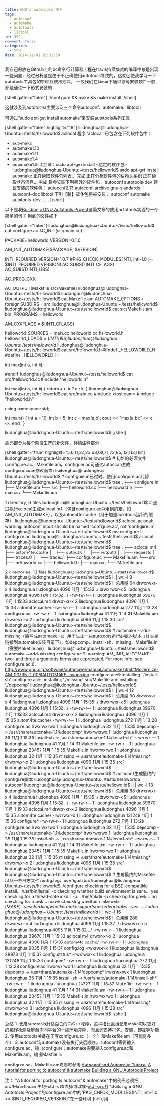 ```yaml
---
title: GNU's autotools 简介
tags:
  - autoconf
  - automake
  - autotools
  - libtool
id: 399
comment: false
categories:
  - 学习
date: 2014-11-01 16:31:30
---
```


我自己的放在Github上的bc命令行计算器工程在travis持续集成的编译中总是出现一些问题，经过分析这是由于不正确使用autotools导致的，这就促使我学习一下autotools工具包的原理及使用方式。<!--more-->
一般我们在Linux下通过源码安装软件一般都是通过一下形式安装的

[shell gutter="false"]
./configure &amp;&amp; make &amp;&amp; make install
[/shell]

这就涉及到autotools(主要涉及三个命令autoconf、automake、libtool)

可通过"sudo apt-get install automake"来安装autotools系列工具

[shell gutter="false" highlight="18"]
liudonghua@liudonghua-Ubuntu:~/tests/helloworld$ aclocal
程序 'aclocal' 已包含在下列软件包中：
 * automake
 * automake1.10
 * automake1.11
 * automake1.4
 * automake1.9
请尝试：sudo apt-get install &lt;选定的软件包&gt;
liudonghua@liudonghua-Ubuntu:~/tests/helloworld$ sudo apt-get install automake
正在读取软件包列表... 完成
正在分析软件包的依赖关系树
正在读取状态信息... 完成
将会安装下列额外的软件包：
  autoconf autotools-dev
建议安装的软件包：
  autoconf2.13 autoconf-archive gnu-standards autoconf-doc libtool
下列【新】软件包将被安装：
  autoconf automake autotools-dev
......
[/shell]

以下是我[Building a GNU Autotools Project](http://inti.sourceforge.net/tutorial/libinti/autotoolsproject.html)这篇文章的使用autotools实践的一个简单的例子
用到的文件如下

[shell gutter="false"]
liudonghua@liudonghua-Ubuntu:~/tests/helloworld$ cat configure.ac
AC_INIT(src/main.cc)

PACKAGE=helloworld
VERSION=0.1.0

AM_INIT_AUTOMAKE($PACKAGE, $VERSION)

INTI_REQUIRED_VERSION=1.0.7
#PKG_CHECK_MODULES(INTI, inti-1.0 &gt;= $INTI_REQUIRED_VERSION)
AC_SUBST(INTI_CFLAGS)
AC_SUBST(INTI_LIBS)

AC_PROG_CXX

AC_OUTPUT(Makefile src/Makefile)
liudonghua@liudonghua-Ubuntu:~/tests/helloworld$
liudonghua@liudonghua-Ubuntu:~/tests/helloworld$ cat Makefile.am
AUTOMAKE_OPTIONS = foreign
SUBDIRS = src
liudonghua@liudonghua-Ubuntu:~/tests/helloworld$
liudonghua@liudonghua-Ubuntu:~/tests/helloworld$ cat src/Makefile.am
bin_PROGRAMS = helloworld

AM_CXXFLAGS = $(INTI_CFLAGS)

helloworld_SOURCES = main.cc helloworld.cc helloworld.h
helloworld_LDADD = $(INTI_LIBS)
liudonghua@liudonghua-Ubuntu:~/tests/helloworld$
liudonghua@liudonghua-Ubuntu:~/tests/helloworld$ cat src/helloworld.h
#ifndef _HELLOWORLD_H
#define _HELLOWORLD_H

int max(int a, int b);

#endif
liudonghua@liudonghua-Ubuntu:~/tests/helloworld$ cat src/helloworld.cc
#include &quot;helloworld.h&quot;

int max(int a, int b)
{
    return a &gt; b ? a : b;
}
liudonghua@liudonghua-Ubuntu:~/tests/helloworld$ cat src/main.cc
#include &lt;iostream&gt;
#include &quot;helloworld.h&quot;

using namespace std;

int main()
{
    int a = 10;
    int b = 5;
    int c = max(a,b);
    cout &lt;&lt; &quot;max(a,b):&quot; &lt;&lt; c &lt;&lt; endl;
}

liudonghua@liudonghua-Ubuntu:~/tests/helloworld$
[/shell]

高亮部分为每个阶段生产的新文件，详情注释部分

[shell gutter="true" highlight="5,6,11,22,23,68,69,71,72,85,112,113,118"]
liudonghua@liudonghua-Ubuntu:~/tests/helloworld$ # 初始的必须文件(configure.ac、Makefile.am，configure.ac可通过autoscan生成configure.scan修改而来)
liudonghua@liudonghua-Ubuntu:~/tests/helloworld$ # configure.in已过时，使用configure.ac代替
liudonghua@liudonghua-Ubuntu:~/tests/helloworld$ tree
.
├── configure.in
├── Makefile.am
└── src
    ├── helloworld.cc
    ├── helloworld.h
    ├── main.cc
    └── Makefile.am

1 directory, 6 files
liudonghua@liudonghua-Ubuntu:~/tests/helloworld$ # 通过执行aclocal生成aclocal.m4（包含configure.ac中用到的宏，如AM_INIT_AUTOMAKE），以及autom4te.cache（用于加速autotools运行的缓存）
liudonghua@liudonghua-Ubuntu:~/tests/helloworld$ aclocal
aclocal: warning: autoconf input should be named 'configure.ac', not 'configure.in'
liudonghua@liudonghua-Ubuntu:~/tests/helloworld$ mv configure.in configure.ac
liudonghua@liudonghua-Ubuntu:~/tests/helloworld$ aclocal
liudonghua@liudonghua-Ubuntu:~/tests/helloworld$
liudonghua@liudonghua-Ubuntu:~/tests/helloworld$ tree
.
├── aclocal.m4
├── autom4te.cache
│   ├── output.0
│   ├── output.1
│   ├── requests
│   ├── traces.0
│   └── traces.1
├── configure.ac
├── Makefile.am
└── src
    ├── helloworld.cc
    ├── helloworld.h
    ├── main.cc
    └── Makefile.am

2 directories, 12 files
liudonghua@liudonghua-Ubuntu:~/tests/helloworld$
liudonghua@liudonghua-Ubuntu:~/tests/helloworld$ ll | wc -l
8
liudonghua@liudonghua-Ubuntu:~/tests/helloworld$ ll
总用量 64
drwxrwxr-x 4 liudonghua liudonghua  4096 11月  1 15:33 ./
drwxrwxr-x 5 liudonghua liudonghua  4096 11月  1 15:32 ../
-rw-rw-r-- 1 liudonghua liudonghua 39670 11月  1 15:33 aclocal.m4
drwxr-xr-x 2 liudonghua liudonghua  4096 11月  1 15:33 autom4te.cache/
-rw-rw-r-- 1 liudonghua liudonghua   272 11月  1 13:28 configure.ac
-rw-rw-r-- 1 liudonghua liudonghua    41 11月  1 14:31 Makefile.am
drwxrwxr-x 2 liudonghua liudonghua  4096 11月  1 15:30 src/
liudonghua@liudonghua-Ubuntu:~/tests/helloworld$
liudonghua@liudonghua-Ubuntu:~/tests/helloworld$ # automake --add-missing（简写成automake -a）用于生成一些autotools运行必要的脚本（其实是链接到automake安装目录下），如depcomp、install-sh、missing、Makefile.in（需要Makefile.am）
liudonghua@liudonghua-Ubuntu:~/tests/helloworld$ automake --add-missing
configure.ac:6: warning: AM_INIT_AUTOMAKE: two- and three-arguments forms are deprecated.  For more info, see:
configure.ac:6: http://www.gnu.org/software/automake/manual/automake.html#Modernize-AM_005fINIT_005fAUTOMAKE-invocation
configure.ac:6: installing './install-sh'
configure.ac:6: installing './missing'
src/Makefile.am: installing './depcomp'
liudonghua@liudonghua-Ubuntu:~/tests/helloworld$
liudonghua@liudonghua-Ubuntu:~/tests/helloworld$ ll | wc -l
12
liudonghua@liudonghua-Ubuntu:~/tests/helloworld$ ll
总用量 88
drwxrwxr-x 4 liudonghua liudonghua  4096 11月  1 15:35 ./
drwxrwxr-x 5 liudonghua liudonghua  4096 11月  1 15:32 ../
-rw-rw-r-- 1 liudonghua liudonghua 39670 11月  1 15:33 aclocal.m4
drwxr-xr-x 2 liudonghua liudonghua  4096 11月  1 15:35 autom4te.cache/
-rw-rw-r-- 1 liudonghua liudonghua   272 11月  1 13:28 configure.ac
lrwxrwxrwx 1 liudonghua liudonghua    32 11月  1 15:35 depcomp -&gt; /usr/share/automake-1.14/depcomp*
lrwxrwxrwx 1 liudonghua liudonghua    35 11月  1 15:35 install-sh -&gt; /usr/share/automake-1.14/install-sh*
-rw-rw-r-- 1 liudonghua liudonghua    41 11月  1 14:31 Makefile.am
-rw-rw-r-- 1 liudonghua liudonghua 23457 11月  1 15:35 Makefile.in
lrwxrwxrwx 1 liudonghua liudonghua    32 11月  1 15:35 missing -&gt; /usr/share/automake-1.14/missing*
drwxrwxr-x 2 liudonghua liudonghua  4096 11月  1 15:35 src/
liudonghua@liudonghua-Ubuntu:~/tests/helloworld$
liudonghua@liudonghua-Ubuntu:~/tests/helloworld$ # autoconf生成最终的configure脚本
liudonghua@liudonghua-Ubuntu:~/tests/helloworld$ autoconf
liudonghua@liudonghua-Ubuntu:~/tests/helloworld$ ll | wc -l
13
liudonghua@liudonghua-Ubuntu:~/tests/helloworld$ ll
总用量 88
drwxrwxr-x 4 liudonghua liudonghua  4096 11月  1 15:35 ./
drwxrwxr-x 5 liudonghua liudonghua  4096 11月  1 15:32 ../
-rw-rw-r-- 1 liudonghua liudonghua 39670 11月  1 15:33 aclocal.m4
drwxr-xr-x 2 liudonghua liudonghua  4096 11月  1 15:35 autom4te.cache/
-rwxrwxr-x 1 liudonghua liudonghua 131248 11月  1 15:36 configure*
-rw-rw-r-- 1 liudonghua liudonghua   272 11月  1 13:28 configure.ac
lrwxrwxrwx 1 liudonghua liudonghua    32 11月  1 15:35 depcomp -&gt; /usr/share/automake-1.14/depcomp*
lrwxrwxrwx 1 liudonghua liudonghua    35 11月  1 15:35 install-sh -&gt; /usr/share/automake-1.14/install-sh*
-rw-rw-r-- 1 liudonghua liudonghua    41 11月  1 14:31 Makefile.am
-rw-rw-r-- 1 liudonghua liudonghua 23457 11月  1 15:35 Makefile.in
lrwxrwxrwx 1 liudonghua liudonghua    32 11月  1 15:35 missing -&gt; /usr/share/automake-1.14/missing*
drwxrwxr-x 2 liudonghua liudonghua  4096 11月  1 15:35 src/
liudonghua@liudonghua-Ubuntu:~/tests/helloworld$
liudonghua@liudonghua-Ubuntu:~/tests/helloworld$ # 生成最终的Makefile以及一些日志文件config.log、config.status
liudonghua@liudonghua-Ubuntu:~/tests/helloworld$ ./configure
checking for a BSD-compatible install... /usr/bin/install -c
checking whether build environment is sane... yes
checking for a thread-safe mkdir -p... /bin/mkdir -p
checking for gawk... no
checking for mawk... mawk
checking whether make sets $(MAKE)... yes
checking whether make supports nested variables... yes
......
liudonghua@liudonghua-Ubuntu:~/tests/helloworld$ ll | wc -l
16
liudonghua@liudonghua-Ubuntu:~/tests/helloworld$ ll
总用量 288
drwxrwxr-x 4 liudonghua liudonghua   4096 11月  1 15:37 ./
drwxrwxr-x 5 liudonghua liudonghua   4096 11月  1 15:32 ../
-rw-rw-r-- 1 liudonghua liudonghua  39670 11月  1 15:33 aclocal.m4
drwxr-xr-x 2 liudonghua liudonghua   4096 11月  1 15:35 autom4te.cache/
-rw-rw-r-- 1 liudonghua liudonghua   9035 11月  1 15:37 config.log
-rwxrwxr-x 1 liudonghua liudonghua  28973 11月  1 15:37 config.status*
-rwxrwxr-x 1 liudonghua liudonghua 131248 11月  1 15:36 configure*
-rw-rw-r-- 1 liudonghua liudonghua    272 11月  1 13:28 configure.ac
lrwxrwxrwx 1 liudonghua liudonghua     32 11月  1 15:35 depcomp -&gt; /usr/share/automake-1.14/depcomp*
lrwxrwxrwx 1 liudonghua liudonghua     35 11月  1 15:35 install-sh -&gt; /usr/share/automake-1.14/install-sh*
-rw-rw-r-- 1 liudonghua liudonghua  23727 11月  1 15:37 Makefile
-rw-rw-r-- 1 liudonghua liudonghua     41 11月  1 14:31 Makefile.am
-rw-rw-r-- 1 liudonghua liudonghua  23457 11月  1 15:35 Makefile.in
lrwxrwxrwx 1 liudonghua liudonghua     32 11月  1 15:35 missing -&gt; /usr/share/automake-1.14/missing*
drwxrwxr-x 3 liudonghua liudonghua   4096 11月  1 15:38 src/
liudonghua@liudonghua-Ubuntu:~/tests/helloworld$
[/shell]

总结
1\. 使用autotools封装自己的C\C++程序，这样相比直接使用make可以更好的编译检测及屏蔽不同平台的一些环境差异，而且还支持打包、安装、卸载等功能
2\. 使用autotools关键在于写configure.ac（一个）和Makefile.am（可能有多个）
3\. autoconf与automake没有执行先后顺序。autoconf需要输入configure.ac，输出configure；automake需要输入configure.ac和Makefile.am，输出Makfile.in

configure.ac、Makefile.am规则可参考
[Autoconf and Automake Tutorial](http://amjith.blogspot.com/2009/04/autoconf-and-automake-tutorial.html)
[A tutorial for porting to autoconf &amp; automake](http://mij.oltrelinux.com/devel/autoconf-automake/)
[Building a GNU Autotools Project](http://inti.sourceforge.net/tutorial/libinti/autotoolsproject.html)

注：
"A tutorial for porting to autoconf &amp; automake"中的例子必须把src/Makefile.am中的-std=c99去掉或改成-[std=gnu11](https://gcc.gnu.org/onlinedocs/gcc/Standards.html)
"Building a GNU Autotools Project"的configure.am中的"PKG_CHECK_MODULES(INTI, inti-1.0 &gt;= $INTI_REQUIRED_VERSION)"在一些环境下不可用